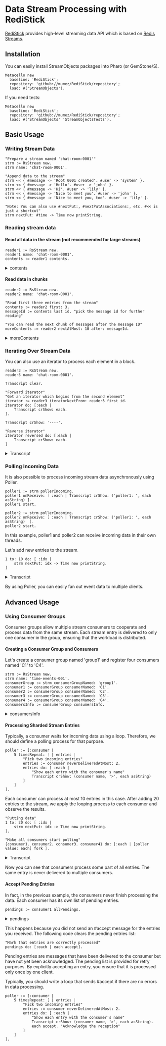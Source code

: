 # Data Stream Processing with RediStick

[RediStick](https://github.com/mumez/RediStick) provides high-level streaming data API which is based on [Redis Streams](https://redis.io/docs/latest/develop/data-types/streams/).

## Installation

You can easily install StreamObjects packages into Pharo (or GemStone/S).

```smalltalk
Metacello new
  baseline: 'RediStick';
  repository: 'github://mumez/RediStick/repository';
  load: #('StreamObjects').
```

If you need tests:

```smalltalk
Metacello new
  baseline: 'RediStick';
  repository: 'github://mumez/RediStick/repository';
  load: #('StreamObjects' 'StreamObjectsTests').
```

## Basic Usage

### Writing Stream Data

```Smalltalk
"Prepare a stream named 'chat-room-0001'"
strm := RsStream new.
strm name: 'chat-room-0001'.

"Append data to the stream"
strm << { #message -> 'Root 0001 created'. #user -> 'system' }.
strm << { #message -> 'Hello'. #user -> 'john' }.
strm << { #message -> 'Hi'. #user -> 'lily' }.
strm << { #message -> 'Nice to meet you'. #user -> 'john' }.
strm << { #message -> 'Nice to meet you, too'. #user -> 'lily' }.

"Note: You can also use #nextPut:, #nextPutAssociations:, etc. #<< is just a shortcut"
strm nextPut: #time -> Time now printString.
```

### Reading stream data

#### Read all data in the stream (not recommended for large streams)

```Smalltalk
reader1 := RsStream new.
reader1 name: 'chat-room-0001'.
contents := reader1 contents.
```

<details>
<summary>
contents
</summary>

```Smalltalk
an OrderedCollection(1725711950457-0:{'message'->'Root 0001 created'.
'user'->'system'} 1725711950458-0:{'message'->'Hello'. 'user'->'john'}
1725711950459-0:{'message'->'Hi'. 'user'->'lily'}
1725711950460-0:{'message'->'Nice to meet you'. 'user'->'john'}
1725712771881-0:{'message'->'Nice to meet you, too'. 'user'->'lily'}
1725715484466-0:{'time'->'10:24:44.465 pm'})"
```

</details>

#### Read data in chunks

```Smalltalk
reader2 := RsStream new.
reader2 name: 'chat-room-0001'.

"Read first three entries from the stream"
contents := reader2 first: 3.
messageId := contents last id. "pick the message id for further reading"

"You can read the next chunk of messages after the message ID"
moreContents := reader2 nextAtMost: 10 after: messageId.
```

<details>
<summary>
moreContents
</summary>

```Smalltalk
"an OrderedCollection(1725711950460-0:{'message'->'Nice to meet you'.
'user'->'john'} 1725712771881-0:{'message'->'Nice to meet you, too'.
'user'->'lily'} 1725715484466-0:{'time'->'10:24:44.465 pm'})
```

</details>

### Iterating Over Stream Data

You can also use an iterator to process each element in a block.

```Smalltalk
reader3 := RsStream new.
reader3 name: 'chat-room-0001'.

Transcript clear.

"Forward iterator"
"Get an iterator which begins from the second element"
iterator := reader3 iteratorNextFrom: reader3 first id.
iterator do: [:each |
	Transcript crShow: each.
].

Transcript crShow: '----'.

"Reverse iterator"
iterator reversed do: [:each |
	Transcript crShow: each.
]
```

<details>
<summary>
Transcript
</summary>

```Smalltalk
1725711950458-0:{'message'->'Hello'. 'user'->'john'}
1725711950459-0:{'message'->'Hi'. 'user'->'lily'}
1725711950460-0:{'message'->'Nice to meet you'. 'user'->'john'}
1725712771881-0:{'message'->'Nice to meet you, too'. 'user'->'lily'}
1725715484466-0:{'time'->'10:24:44.465 pm'}
----
1725712771881-0:{'message'->'Nice to meet you, too'. 'user'->'lily'}
1725711950460-0:{'message'->'Nice to meet you'. 'user'->'john'}
1725711950459-0:{'message'->'Hi'. 'user'->'lily'}
1725711950458-0:{'message'->'Hello'. 'user'->'john'}
1725711950457-0:{'message'->'Root 0001 created'. 'user'->'system'}
```

</details>

### Polling Incoming Data

It is also possible to process incoming stream data asynchronously using Poller.

```Smalltalk
poller1 := strm pollerIncoming.
poller1 onReceive: [ :each | Transcript crShow: ('poller1: ', each asString) ].
poller1 start.

poller2 := strm pollerIncoming.
poller2 onReceive: [ :each | Transcript crShow: ('poller1: ', each asString)  ].
poller2 start.
```

In this example, poller1 and poller2 can receive incoming data in their own threads.

Let's add new entries to the stream.

```Smalltalk
1 to: 10 do: [ :idx |
	strm nextPut: idx -> Time now printString.
]
```

<details>
<summary>
Transcript
</summary>

```Smalltalk
poller2: 1725889267322-0:{'1'->'10:41:07.321 pm'}
poller1: 1725889267322-0:{'1'->'10:41:07.321 pm'}
poller2: 1725889267323-0:{'2'->'10:41:07.323 pm'}
poller2: 1725889267324-0:{'3'->'10:41:07.324 pm'}
poller1: 1725889267323-0:{'2'->'10:41:07.323 pm'}
poller2: 1725889267325-0:{'4'->'10:41:07.325 pm'}
poller1: 1725889267324-0:{'3'->'10:41:07.324 pm'}
poller1: 1725889267325-0:{'4'->'10:41:07.325 pm'}
poller2: 1725889267325-1:{'5'->'10:41:07.325 pm'}
poller2: 1725889267326-0:{'6'->'10:41:07.326 pm'}
poller1: 1725889267325-1:{'5'->'10:41:07.325 pm'}
poller1: 1725889267326-0:{'6'->'10:41:07.326 pm'}
poller2: 1725889267327-0:{'7'->'10:41:07.327 pm'}
poller1: 1725889267327-0:{'7'->'10:41:07.327 pm'}
poller2: 1725889267328-0:{'8'->'10:41:07.327 pm'}
poller1: 1725889267328-0:{'8'->'10:41:07.327 pm'}
poller1: 1725889267329-0:{'9'->'10:41:07.329 pm'}
poller2: 1725889267329-0:{'9'->'10:41:07.329 pm'}
poller2: 1725889267331-0:{'10'->'10:41:07.33 pm'}
poller1: 1725889267331-0:{'10'->'10:41:07.33 pm'}
```

</details>

By using Poller, you can easily fan out event data to multiple clients.

## Advanced Usage

### Using Consumer Groups

Consumer groups allow multiple stream consumers to cooperate and process data from the same stream. Each stream entry is delivered to only one consumer in the group, ensuring that the workload is distributed.

#### Creating a Consumer Group and Consumers

Let's create a consumer group named 'group1' and register four consumers named 'C1' to 'C4'.

```smalltalk
strm := RsStream new.
strm name: 'time-events-001'.
consumerGroup := strm consumerGroupNamed: 'group1'.
consumer1 := consumerGroup consumerNamed: 'C1'.
consumer2 := consumerGroup consumerNamed: 'C2'.
consumer3 := consumerGroup consumerNamed: 'C3'.
consumer4 := consumerGroup consumerNamed: 'C4'.
consumersInfo := consumerGroup consumersInfo.
```

<details>
<summary>
consumersInfo
</summary>

```smalltalk
an OrderedCollection(name: 'C1'
pending: 0
idle: 321797
inactive: -1 name: 'C2'
pending: 0
idle: 321796
inactive: -1 name: 'C3'
pending: 0
idle: 321794
inactive: -1 name: 'C4'
pending: 0
idle: 321793
inactive: -1)
```

</details>

#### Processing Sharded Stream Entries

Typically, a consumer waits for incoming data using a loop. Therefore, we should define a polling process for that purpose.

```Smalltalk
poller := [:consumer |
    5 timesRepeat: [ | entries |
        "Pick two incoming entries"
        entries := consumer neverDeliveredAtMost: 2.
        entries do: [ :each |
            "Show each entry with the consumer's name"
            Transcript crShow: (consumer name, '>', each asString)
        ]
    ]
].
```

Each consumer can process at most 10 entries in this case. After adding 20 entries to the stream, we apply the looping process to each consumer and observe the results.

```Smalltalk
"Putting data"
1 to: 20 do: [ :idx |
    strm nextPut: idx -> Time now printString.
].

"Make all consumers start polling"
{consumer1. consumer2. consumer3. consumer4} do: [:each | [poller value: each] fork ].
```

<details>
<summary>
Transcript
</summary>

```Smalltalk
C1>1726236992833-0:{'1'->'11:16:32.833 pm'}
C1>1726236992834-0:{'2'->'11:16:32.834 pm'}
C2>1726236992834-1:{'3'->'11:16:32.834 pm'}
C2>1726236992835-0:{'4'->'11:16:32.835 pm'}
C3>1726236992835-1:{'5'->'11:16:32.835 pm'}
C3>1726236992836-0:{'6'->'11:16:32.836 pm'}
C4>1726236992836-1:{'7'->'11:16:32.836 pm'}
C4>1726236992837-0:{'8'->'11:16:32.837 pm'}
C1>1726236992838-0:{'9'->'11:16:32.838 pm'}
C1>1726236992838-1:{'10'->'11:16:32.838 pm'}
C2>1726236992839-0:{'11'->'11:16:32.839 pm'}
C2>1726236992839-1:{'12'->'11:16:32.839 pm'}
C3>1726236992840-0:{'13'->'11:16:32.84 pm'}
C3>1726236992841-0:{'14'->'11:16:32.84 pm'}
C4>1726236992841-1:{'15'->'11:16:32.841 pm'}
C4>1726236992842-0:{'16'->'11:16:32.842 pm'}
C1>1726236992842-1:{'17'->'11:16:32.842 pm'}
C1>1726236992843-0:{'18'->'11:16:32.843 pm'}
C2>1726236992843-1:{'19'->'11:16:32.843 pm'}
C2>1726236992844-0:{'20'->'11:16:32.844 pm'}

```

</details>

Now you can see that consumers process some part of all entries. The same entry is never delivered to multiple consumers.

#### Accept Pending Entries

In fact, in the previous example, the consumers never finish processing the data. Each consumer has its own list of pending entries.

```Smalltalk
pendings := consumer1 allPendings.
```

<details>
<summary>
pendings
</summary>

```Smalltalk
an OrderedCollection(1726236992833-0:{'1'->'11:16:32.833 pm'}
1726236992834-0:{'2'->'11:16:32.834 pm'} 1726236992838-0:{'9'->'11:16:32.838
pm'} 1726236992838-1:{'10'->'11:16:32.838 pm'}
1726236992842-1:{'17'->'11:16:32.842 pm'} 1726236992843-0:{'18'->'11:16:32.843
pm'})
```

</details>

This happens because you did not send an #accept message for the entries you received. The following code clears the pending entries list:

```Smalltalk
"Mark that entries are correctly processed"
pendings do: [:each | each accept].
```

Pending entries are messages that have been delivered to the consumer but have not yet been acknowledged. The pending list is provided for retry purposes. By explicitly accepting an entry, you ensure that it is processed only once by one client.

Typically, you should write a loop that sends #accept if there are no errors in data processing.

```Smalltalk
poller := [:consumer |
    5 timesRepeat: [ | entries |
        "Pick two incoming entries"
        entries := consumer neverDeliveredAtMost: 2.
        entries do: [ :each |
            "Show each entry with the consumer's name"
            Transcript crShow: (consumer name, '>', each asString).
            each accept. "Acknowledge the reception"
        ]
    ]
].

```
